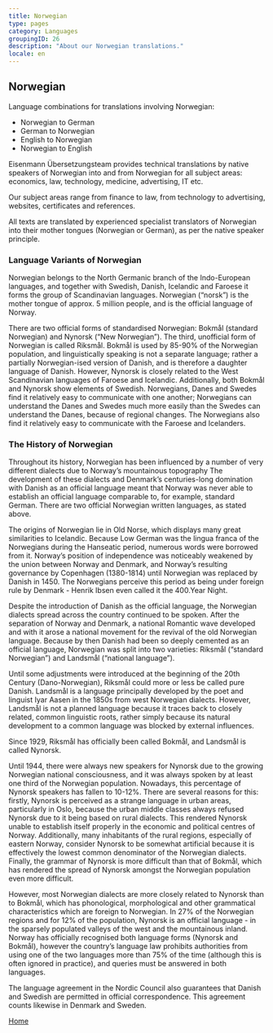 ```yaml
---
title: Norwegian
type: pages
category: Languages
groupingID: 26
description: "About our Norwegian translations."
locale: en
---
```


## Norwegian

Language combinations for translations involving Norwegian:
- Norwegian to German
- German to Norwegian
- English to Norwegian
- Norwegian to English

Eisenmann Übersetzungsteam provides technical translations by native speakers of Norwegian into and from Norwegian for all subject areas: economics, law, technology, medicine, advertising, IT etc.

Our subject areas range from finance to law, from technology to advertising, websites, certificates and references.

All texts are translated by experienced specialist translators of Norwegian into their mother tongues (Norwegian or German), as per the native speaker principle.

### Language Variants of Norwegian
Norwegian belongs to the North Germanic branch of the Indo-European languages, and together with Swedish, Danish, Icelandic and Faroese it forms the group of Scandinavian languages. Norwegian (“norsk”) is the mother tongue of approx. 5 million people, and is the official language of Norway.

There are two official forms of standardised Norwegian: Bokmål (standard Norwegian) and Nynorsk (“New Norwegian”). The third, unofficial form of Norwegian is called Riksmål. Bokmål is used by 85-90% of the Norwegian population, and linguistically speaking is not a separate language; rather a partially Norwegian-ised version of Danish, and is therefore a daughter language of Danish. However, Nynorsk is closely related to the West Scandinavian languages of Faroese and Icelandic. Additionally, both Bokmål and Nynorsk show elements of Swedish. Norwegians, Danes and Swedes find it relatively easy to communicate with one another; Norwegians can understand the Danes and Swedes much more easily than the Swedes can understand the Danes, because of regional changes. The Norwegians also find it relatively easy to communicate with the Faroese and Icelanders.

### The History of Norwegian
Throughout its history, Norwegian has been influenced by a number of very different dialects due to  Norway’s mountainous topography The development of these dialects and Denmark’s centuries-long domination with Danish as an official language meant that Norway was never able to establish an official language comparable to, for example, standard German. There are two official Norwegian written languages, as stated above.

The origins of Norwegian lie in Old Norse, which displays many great similarities to Icelandic. Because Low German was the lingua franca of the Norwegians during the Hanseatic period, numerous words were borrowed from it. Norway’s position of independence was noticeably weakened by the union between Norway and Denmark, and Norway’s resulting governance by Copenhagen (1380-1814) until Norwegian was replaced by Danish in 1450. The Norwegians perceive this period as being under foreign rule by Denmark - Henrik Ibsen even called it the 400.Year Night.

Despite the introduction of Danish as the official language, the Norwegian dialects spread across the country continued to be spoken. After the separation of Norway and Denmark, a national Romantic wave developed and with it arose a national movement for the revival of the old Norwegian language. Because by then Danish had been so deeply cemented as an official language, Norwegian was split into two varieties: Riksmål (“standard Norwegian”) and Landsmål (“national language”).

Until some adjustments were introduced at the beginning of the 20th Century (Dano-Norwegian), Riksmål could more or less be called pure Danish. Landsmål is a language principally developed by the poet and linguist Iyar Aasen in the 1850s from west Norwegian dialects. However, Landsmål is not a planned language because it traces back to closely related, common linguistic roots, rather simply because its natural development to a common language was blocked by external influences.

Since 1929, Riksmål has officially been called Bokmål, and Landsmål is called Nynorsk.

Until 1944, there were always new speakers for Nynorsk due to the growing Norwegian national consciousness, and it was always spoken by at least one third of the Norwegian population. Nowadays, this percentage of Nynorsk speakers has fallen to 10-12%. There are several reasons for this: firstly, Nynorsk is perceived as a strange language in urban areas, particularly in Oslo, because the urban middle classes always refused Nynorsk due to it being based on rural dialects. This rendered Nynorsk unable to establish itself properly in the economic and political centres of Norway. Additionally, many inhabitants of the rural regions, especially of eastern Norway, consider Nynorsk to be somewhat artificial because it is effectively the lowest common denominator of the Norwegian dialects. Finally, the grammar of Nynorsk is more difficult than that of Bokmål, which has rendered the spread of Nynorsk amongst the Norwegian population even more difficult.

However, most Norwegian dialects are more closely related to Nynorsk than to Bokmål, which has phonological, morphological and other grammatical characteristics which are foreign to Norwegian. In 27% of the Norwegian regions and for 12% of the population, Nynorsk is an official language - in the sparsely populated valleys of the west and the mountainous inland. Norway has officially recognised both language forms (Nynorsk and Bokmål), however the country’s language law prohibits authorities from using one of the two languages more than 75% of the time (although this is often ignored in practice), and queries must be answered in both languages.

The language agreement in the Nordic Council also guarantees that Danish and Swedish are permitted in official correspondence. This agreement counts likewise in Denmark and Sweden.

[Home](/about/landing)